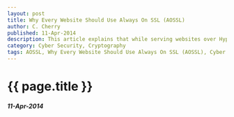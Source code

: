 ```yaml
---
layout: post
title: Why Every Website Should Use Always On SSL (AOSSL)
author: C. Cherry
published: 11-Apr-2014
description: This article explains that while serving websites over Hypertext Transfer Protocol Secure (HTTPS) does not eliminate all sources of insecurity (e.g., the recently discovered Heartbleed bug) and indeed exacts a latency penalty on the connection between the webserver and the client, the advantages of HTTPS and establishing Always On SSL (AOSSL), even for nonsensitive transactional websites, far exceed the disadvantages.
category: Cyber Security, Cryptography
tags: AOSSL, Why Every Website Should Use Always On SSL (AOSSL), Cyber Security, HTTPS, SSL, SSL Certificate, Website Security
---
```


# {{ page.title }} #

##### 11-Apr-2014 #####
